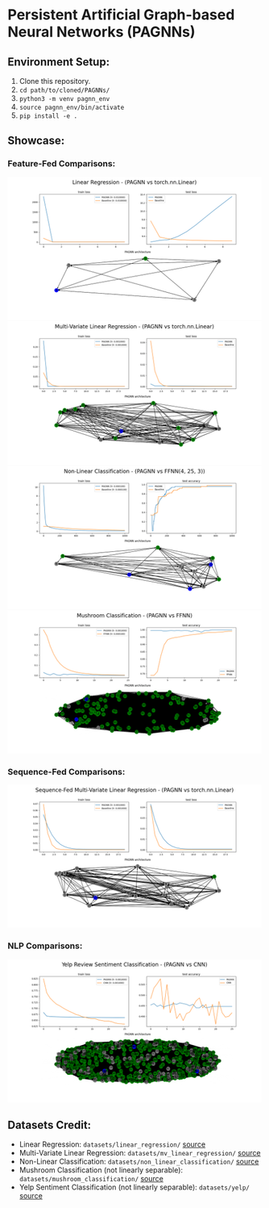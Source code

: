 # Persistent Artificial Graph-based Neural Networks (PAGNNs)

## Environment Setup:
1. Clone this repository.
2. `cd path/to/cloned/PAGNNs/`
3. `python3 -m venv pagnn_env`
4. `source pagnn_env/bin/activate`
5. `pip install -e .`

## Showcase:
### Feature-Fed Comparisons:
![](figures/linear_regression.png)
![](figures/mv_linear_regression.png)
![](figures/non_linear_classification.png)
![](figures/mushroom_classification.png)
### Sequence-Fed Comparisons:
![](figures/seq_mv_linear_regression.png)
### NLP Comparisons:
![](figures/yelp_review_classification.png)

## Datasets Credit:
- Linear Regression: `datasets/linear_regression/` [source](https://www.kaggle.com/andonians/random-linear-regression)
- Multi-Variate Linear Regression: `datasets/mv_linear_regression/` [source](https://www.kaggle.com/mirichoi0218/insurance)
- Non-Linear Classification: `datasets/non_linear_classification/` [source](https://www.kaggle.com/uciml/iris)
- Mushroom Classification (not linearly separable): `datasets/mushroom_classification/` [source](https://www.kaggle.com/uciml/mushroom-classification)
- Yelp Sentiment Classification (not linearly separable): `datasets/yelp/` [source](https://www.yelp.com/dataset)
